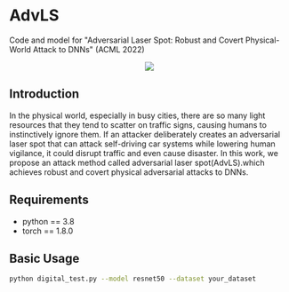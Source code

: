 # AdvLS
Code and model for "Adversarial Laser Spot: Robust and Covert Physical-World Attack to DNNs" (ACML 2022)
<p align='center'>
  <img src='1.jpg' >
</p>

## Introduction
In the physical world, especially in busy cities, there are so many light resources that they tend to scatter on traffic signs, causing humans to instinctively ignore them. If an attacker deliberately creates an adversarial laser spot that can attack self-driving car systems while lowering human vigilance, it could disrupt traffic and even cause disaster.
In this work, we propose an attack method called adversarial laser spot(AdvLS).which achieves robust and covert physical adversarial attacks to DNNs.

## Requirements
* python == 3.8
* torch == 1.8.0

## Basic Usage
```sh
python digital_test.py --model resnet50 --dataset your_dataset
```

